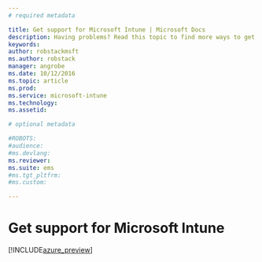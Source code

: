 ```yaml
---
# required metadata

title: Get support for Microsoft Intune | Microsoft Docs
description: Having problems? Read this topic to find more ways to get help.
keywords:
author: robstackmsftms.author: robstack
manager: angrobe
ms.date: 10/12/2016
ms.topic: article
ms.prod:
ms.service: microsoft-intune
ms.technology:
ms.assetid: 

# optional metadata

#ROBOTS:
#audience:
#ms.devlang:
ms.reviewer: 
ms.suite: ems
#ms.tgt_pltfrm:
#ms.custom:

---
```


# Get support for Microsoft Intune


[!INCLUDE[azure_preview](../includes/azure_preview.md)]